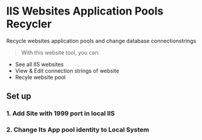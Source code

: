 # IIS Websites Application Pools Recycler
Recycle websites application pools and change database connectionstrings

> With this website tool, you can:

-  See all IIS websites
-  View & Edit connection strings of website
-  Recyle website pool

## Set up 

### 1. Add Site with 1999 port in local IIS
### 2. Change Its App pool identity to Local System

